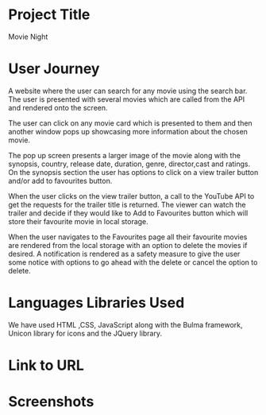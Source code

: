 # Project Title

Movie Night

# User Journey

A website where the user can search for any movie using the search bar. The user is presented with several movies which are called from the API and rendered onto the screen.

The user can click on any movie card which is presented to them and then another window pops up showcasing more information about the chosen movie.

The pop up screen presents a larger image of the movie along with the synopsis, country, release date, duration, genre, director,cast and ratings.
On the synopsis section the user has options to click on a view trailer button and/or add to favourites button.

When the user clicks on the view trailer button, a call to the YouTube API to get the requests for the trailer title is returned. The viewer can watch the trailer and decide if they would like to Add to Favourites button which will store their favourite movie in local storage.

When the user navigates to the Favourites page all their favourite movies are rendered from the local storage with an option to delete the movies if desired.
A notification is rendered as a safety measure to give the user some notice with options to go ahead with the delete or cancel the option to delete.

# Languages Libraries Used

We have used HTML ,CSS, JavaScript along with the Bulma framework, Unicon library for icons and the JQuery library.

# Link to URL

# Screenshots
